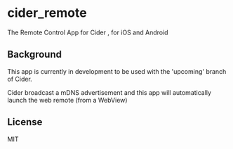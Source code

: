 # cider_remote

The Remote Control App for Cider , for iOS and Android

## Background

This app is currently in development to be used with the 'upcoming' branch of Cider.

Cider broadcast a mDNS advertisement and this app will automatically launch the web remote (from a WebView) 

## License
MIT